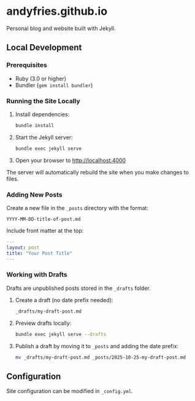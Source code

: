 # andyfries.github.io

Personal blog and website built with Jekyll.

## Local Development

### Prerequisites

- Ruby (3.0 or higher)
- Bundler (`gem install bundler`)

### Running the Site Locally

1. Install dependencies:
   ```bash
   bundle install
   ```

2. Start the Jekyll server:
   ```bash
   bundle exec jekyll serve
   ```

3. Open your browser to [http://localhost:4000](http://localhost:4000)

The server will automatically rebuild the site when you make changes to files.

### Adding New Posts

Create a new file in the `_posts` directory with the format:
```
YYYY-MM-DD-title-of-post.md
```

Include front matter at the top:
```yaml
---
layout: post
title: "Your Post Title"
---
```

### Working with Drafts

Drafts are unpublished posts stored in the `_drafts` folder.

1. Create a draft (no date prefix needed):
   ```bash
   _drafts/my-draft-post.md
   ```

2. Preview drafts locally:
   ```bash
   bundle exec jekyll serve --drafts
   ```

3. Publish a draft by moving it to `_posts` and adding the date prefix:
   ```bash
   mv _drafts/my-draft-post.md _posts/2025-10-25-my-draft-post.md
   ```

## Configuration

Site configuration can be modified in `_config.yml`.
